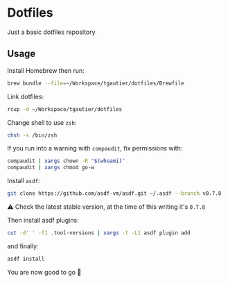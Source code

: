 # Dotfiles

Just a basic dotfiles repository

## Usage

Install Homebrew then run:

```sh
brew bundle --file=~/Workspace/tgautier/dotfiles/Brewfile
```

Link dotfiles:

```sh
rcup -d ~/Workspace/tgautier/dotfiles
```

Change shell to use `zsh`:

```sh
chsh -s /bin/zsh
```

If you run into a warning with `compaudit`, fix permissions with:

```sh
compaudit | xargs chown -R "$(whoami)"
compaudit | xargs chmod go-w
```

Install `asdf`:

```sh
git clone https://github.com/asdf-vm/asdf.git ~/.asdf --branch v0.7.8
```

⚠️ Check the latest stable version, at the time of this writing it's `0.7.8`

Then install asdf plugins:

```sh
cut -d' ' -f1 .tool-versions | xargs -t -L1 asdf plugin add
```

and finally:

```sh
asdf install
```

You are now good to go 🚀
